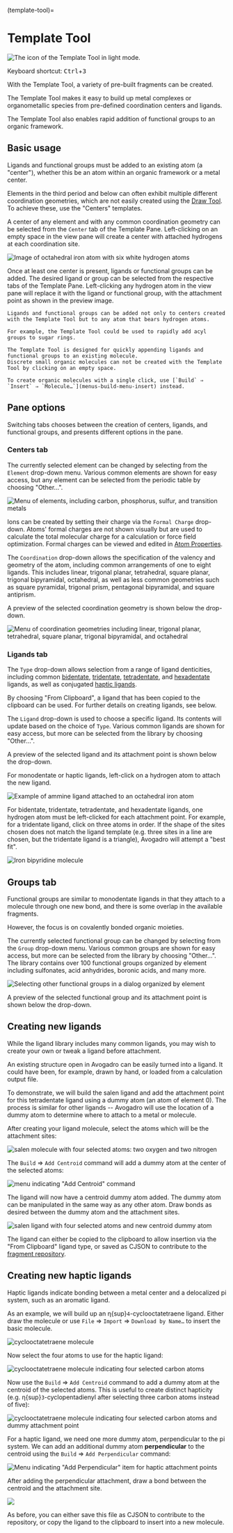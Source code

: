 (template-tool)=

# Template Tool

![The icon of the Template Tool in light mode.](../../_static/icon_template.svg)

Keyboard shortcut: <kbd>Ctrl</kbd>+<kbd>3</kbd>

With the Template Tool, a variety of pre-built fragments can be created.

The Template Tool makes it easy to build up metal complexes or organometallic species from pre-defined coordination centers and ligands.

The Template Tool also enables rapid addition of functional groups to an organic framework.

## Basic usage

Ligands and functional groups must be added to an existing atom (a "center"), whether this be an atom within an organic framework or a metal center.

Elements in the third period and below can often exhibit multiple different coordination geometries, which are not easily created using the [Draw Tool](tools-draw-tool).
To achieve these, use the "Centers" templates.

A center of any element and with any common coordination geometry can be selected from the `Center` tab of the Template Pane.
Left-clicking on an empty space in the view pane will create a center with attached hydrogens at each coordination site.

![Image of octahedral iron atom with six white hydrogen atoms](../../_static/OctIron.png)

Once at least one center is present, ligands or functional groups can be added.
The desired ligand or group can be selected from the respective tabs of the Template Pane.
Left-clicking any hydrogen atom in the view pane will replace it with the ligand or functional group, with the attachment point as shown in the preview image.

```{tip}
Ligands and functional groups can be added not only to centers created with the Template Tool but to any atom that bears hydrogen atoms.

For example, the Template Tool could be used to rapidly add acyl groups to sugar rings.
```

```{tip}
The Template Tool is designed for quickly appending ligands and functional groups to an existing molecule.
Discrete small organic molecules can not be created with the Template Tool by clicking on an empty space.

To create organic molecules with a single click, use [`Build` ⇒ `Insert` ⇒ `Molecule…`](menus-build-menu-insert) instead.
```

## Pane options

Switching tabs chooses between the creation of centers, ligands, and functional groups, and presents different options in the pane.

### Centers tab

The currently selected element can be changed by selecting from the `Element` drop-down menu.
Various common elements are shown for easy access, but any element can be selected from the periodic table by choosing "Other…".

![Menu of elements, including carbon, phosphorus, sulfur, and transition metals](../../_static/Template-Element.png)

Ions can be created by setting their charge via the `Formal Charge` drop-down.
Atoms' formal charges are not shown visually but are used to calculate the total molecular charge for a calculation or force field optimization.
Formal charges can be viewed and edited in [Atom Properties](panes-properties-atom).

The `Coordination` drop-down allows the specification of the valency and geometry of the atom, including common arrangements of one to eight ligands. This includes linear, trigonal planar, tetrahedral, square planar, trigonal bipyramidal, octahedral, as well as less common geometries such as square pyramidal, trigonal prism, pentagonal bipyramidal, and square antiprism.

A preview of the selected coordination geometry is shown below the drop-down.

![Menu of coordination geometries including linear, trigonal planar, tetrahedral, square planar, trigonal bipyramidal, and octahedral](../../_static/Template-Coordination.png)

### Ligands tab

The `Type` drop-down allows selection from a range of ligand denticities, including common [bidentate](https://en.wikipedia.org/wiki/Denticity), [tridentate](https://en.wikipedia.org/wiki/Tridentate_ligand), [tetradentate](https://en.wikipedia.org/wiki/Tetradentate_ligand), and [hexadentate](https://en.wikipedia.org/wiki/Hexadentate_ligand) ligands, as well as conjugated [haptic ligands](https://en.wikipedia.org/wiki/Hapticity).

By choosing "From Clipboard", a ligand that has been copied to the clipboard can be used.
For further details on creating ligands, see below.

The `Ligand` drop-down is used to choose a specific ligand.
Its contents will update based on the choice of `Type`.
Various common ligands are shown for easy access, but more can be selected from the library by choosing "Other…".

A preview of the selected ligand and its attachment point is shown below the drop-down.

For monodentate or haptic ligands, left-click on a hydrogen atom to attach the new ligand.

![Example of ammine ligand attached to an octahedral iron atom](../../_static/Template-Ligand.png)

For bidentate, tridentate, tetradentate, and hexadentate ligands, one hydrogen atom must be left-clicked for each attachment point. For example, for a tridentate ligand, click on three atoms in order. If the shape of the sites chosen does not match the ligand template (e.g. three sites in a line are chosen, but the tridentate ligand is a triangle), Avogadro will attempt a "best fit".

![Iron bipyridine molecule](../../_static/FeBipy.png)

## Groups tab

Functional groups are similar to monodentate ligands in that they attach to a molecule through one new bond, and there is some overlap in the available fragments.

However, the focus is on covalently bonded organic moieties.

The currently selected functional group can be changed by selecting from the `Group` drop-down menu.
Various common groups are shown for easy access, but more can be selected from the library by choosing "Other…".
The library contains over 100 functional groups organized by element including sulfonates, acid anhydrides, boronic acids, and many more.

![Selecting other functional groups in a dialog organized by element](../../_static/OtherFunctionalGroup.png)

A preview of the selected functional group and its attachment point is shown below the drop-down.

## Creating new ligands

While the ligand library includes many common ligands, you may wish to create your own or tweak a ligand before attachment.

An existing structure open in Avogadro can be easily turned into a ligand.
It could have been, for example, drawn by hand, or loaded from a calculation output file.

To demonstrate, we will build the salen ligand and add the attachment point for this tetradentate ligand using a dummy atom (an atom of element 0).
The process is similar for other ligands -- Avogadro will use the location of a dummy atom to determine where to attach to a metal or molecule.

After creating your ligand molecule, select the atoms which will be the attachment sites:

![salen molecule with four selected atoms: two oxygen and two nitrogen](../../_static/Ligand-SelectAtoms.png)

The `Build` ⇒ `Add Centroid` command will add a dummy atom at the center of the selected atoms:

![menu indicating "Add Centroid" command](../../_static/Ligand-CentroidMenu.png)

The ligand will now have a centroid dummy atom added.
The dummy atom can be manipulated in the same way as any other atom.
Draw bonds as desired between the dummy atom and the attachment sites.

![salen ligand with four selected atoms and new centroid dummy atom](../../_static/Ligand-AddCentroid.png)

The ligand can either be copied to the clipboard to allow insertion via the "From Clipboard" ligand type, or saved as CJSON to contribute to the [fragment repository](https://github.com/openchemistry/fragments).

## Creating new haptic ligands

Haptic ligands indicate bonding between a metal center and a delocalized pi system, such as an aromatic ligand.

As an example, we will build up an η{sup}`4`-cyclooctatetraene ligand.
Either draw the molecule or use `File` ⇒ `Import` ⇒ `Download by Name…` to insert the basic molecule.

![cyclooctatetraene molecule](../../_static/Template-COD.png)

Now select the four atoms to use for the haptic ligand:

![cyclooctatetraene molecule indicating four selected carbon atoms](../../_static/Template-COD2.png)

Now use the `Build` ⇒ `Add Centroid` command to add a dummy atom at the centroid of the selected atoms.
This is useful to create distinct hapticity (e.g. η{sup}`3`-cyclopentadienyl after selecting three carbon atoms instead of five):

![cyclooctatetraene molecule indicating four selected carbon atoms and dummy attachment point](../../_static/Template-COD3.png)

For a haptic ligand, we need one more dummy atom, perpendicular to the pi system.
We can add an additional dummy atom **perpendicular** to the centroid using the `Build` ⇒ `Add Perpendicular` command:

![Menu indicating "Add Perpendicular" item for haptic attachment points](../../_static/Template-LigandPerpendicular.png)

After adding the perpendicular attachment, draw a bond between the centroid and the attachment site.

![](../../_static/Template-COD4.png)

As before, you can either save this file as CJSON to contribute to the repository, or copy the ligand to the clipboard to insert into a new molecule.

